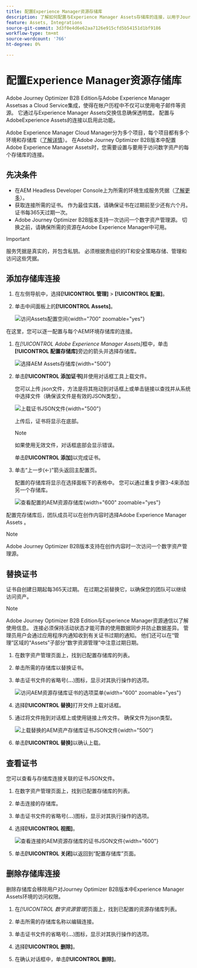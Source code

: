 ```yaml
---
title: 配置Experience Manager资源存储库
description: 了解如何配置与Experience Manager Assets存储库的连接，以用于Journey Optimizer B2B Edition内容创作。
feature: Assets, Integrations
source-git-commit: 3d3f0e4d6e62aa7126e915cfd5b54151d1bf9186
workflow-type: tm+mt
source-wordcount: '766'
ht-degree: 0%

---
```


# 配置Experience Manager资源存储库

Adobe Journey Optimizer B2B Edition与Adobe Experience Manager Assetsas a Cloud Service集成，使得在帐户历程中不仅可以使用电子邮件等资源。 它通过与Experience Manager Assets交换信息确保透明度。 配置与AdobeExperience Assets的连接以启用此功能。

Adobe Experience Manager Cloud Manager分为多个项目，每个项目都有多个环境和存储库（[了解详情](https://experienceleague.adobe.com/en/docs/experience-manager-cloud-service/content/implementing/using-cloud-manager/programs/program-types)）。 在Adobe Journey Optimizer B2B版本中配置Adobe Experience Manager Assets时，您需要设置与要用于访问数字资产的每个存储库的连接。

## 先决条件

* 在AEM Headless Developer Console上为所需的环境生成服务凭据（[了解更多](https://experienceleague.adobe.com/en/docs/experience-manager-learn/getting-started-with-aem-headless/authentication/service-credentials#generate-service-credentials)）。
* 获取连接所需的证书。 作为最佳实践，请确保证书在过期前至少还有六个月。 证书每365天过期一次。
* Adobe Journey Optimizer B2B版本支持一次访问一个数字资产管理源。 切换之前，请确保所需的资源在Adobe Experience Manager中可用。

>[!IMPORTANT]
>
>服务凭据是真实的，并包含私钥。 必须根据贵组织的IT和安全策略存储、管理和访问这些凭据。

## 添加存储库连接

1. 在左侧导航中，选择&#x200B;**[!UICONTROL 管理]** > **[!UICONTROL 配置]**。

1. 单击中间面板上的&#x200B;**[!UICONTROL Assets]**。

   ![访问Assets配置空间](./assets/configuration-assets-aem.png){width="700" zoomable="yes"}

<!--   The default digital asset management option is configured as `Adobe Marketo Engage`.
-->
在这里，您可以逐一配置与每个AEM环境存储库的连接。

1. 在&#x200B;_[!UICONTROL Adobe Experience Manager Assets]_&#x200B;框中，单击&#x200B;**[!UICONTROL 配置存储库]**&#x200B;旁边的箭头并选择存储库。

   ![选择AEM Assets存储库](./assets/configure-assets-aem-choose-respository.png){width="500"}

1. 单击&#x200B;**[!UICONTROL 添加证书]**&#x200B;并使用对话框工具上载文件。

   您可以上传.json文件，方法是将其拖动到对话框上或单击链接以查找并从系统中选择文件（确保该文件是有效的JSON类型）。

   ![上载证书JSON文件](./assets/configuration-assets-aem-upload-cert.png){width="500"}

   上传后，证书将显示在底部。

   >[!NOTE]
   >
   >如果使用无效文件，对话框底部会显示错误。

   单击&#x200B;**[!UICONTROL 添加]**&#x200B;以完成证书。

1. 单击“上一步(←)”箭头返回主配置页。

   配置的存储库将显示在选择面板下的表格中。 您可以通过重复步骤3-4来添加另一个存储库。

   ![查看配置的AEM资源存储库](./assets/configuration-assets-aem-repositories.png){width="600" zoomable="yes"}

配置完存储库后，团队成员可以在创作内容时选择Adobe Experience Manager Assets 。

>[!NOTE]
>
>Adobe Journey Optimizer B2B版本支持在创作内容时一次访问一个数字资产管理源。 

## 替换证书

证书自创建日期起每365天过期。 在过期之前替换它，以确保您的团队可以继续访问资产。

>[!NOTE]
>
>Adobe Journey Optimizer B2B Edition与Experience Manager资源通信以了解使用信息。 连接必须保持活动状态才能可靠的使用数据同步并防止数据差异。 管理员用户会通过应用程序内通知收到有关证书过期的通知。 他们还可以在“管理”区域的“Assets”子部分“数字资源管理”中注意过期日期。

1. 在数字资产管理页面上，找到已配置存储库的列表。

1. 单击所需的存储库以替换证书。

1. 单击证书文件的省略号(**...**)图标，显示对其执行操作的选项。

   ![访问AEM资源存储库证书的选项菜单](./assets/configuration-assets-aem-repo-menu.png){width="600" zoomable="yes"}

1. 选择&#x200B;**[!UICONTROL 替换]**&#x200B;打开文件上载对话框。

1. 通过将文件拖到对话框上或使用链接上传文件。 确保文件为json类型。

   ![上载替换的AEM资产存储库证书JSON文件](./assets/configuration-assets-aem-upload-replacement-cert.png){width="500"}

1. 单击&#x200B;**[!UICONTROL 替换]**&#x200B;以确认上载。

## 查看证书

您可以查看与存储库连接关联的证书JSON文件。

1. 在数字资产管理页面上，找到已配置存储库的列表。

1. 单击连接的存储库。

1. 单击证书文件的省略号(**...**)图标，显示对其执行操作的选项。

1. 选择&#x200B;**[!UICONTROL 视图]**。

   ![查看连接的AEM资源存储库的证书JSON文件](./assets/configuration-assets-aem-view-cert.png){width="600"}

1. 单击&#x200B;**[!UICONTROL 关闭]**&#x200B;以返回到“配置存储库”页面。

## 删除存储库连接

删除存储库会移除用户对Journey Optimizer B2B版本中Experience Manager Assets环境的访问权限。

1. 在&#x200B;_[!UICONTROL 数字资源管理]_&#x200B;页面上，找到已配置的资源存储库列表。

1. 单击所需的存储库名称以编辑连接。

1. 单击证书文件的省略号(**...**)图标，显示对其执行操作的选项。

1. 选择&#x200B;**[!UICONTROL 删除]**。

1. 在确认对话框中，单击&#x200B;**[!UICONTROL 删除]**。
<!--

## Switch back to Adobe Marketo Engage Assets

Select Adobe Marketo Engage digital asset management in the Assets section.

After the confirmation, the Adobe Marketo Engage assets library is available for users.
-->
